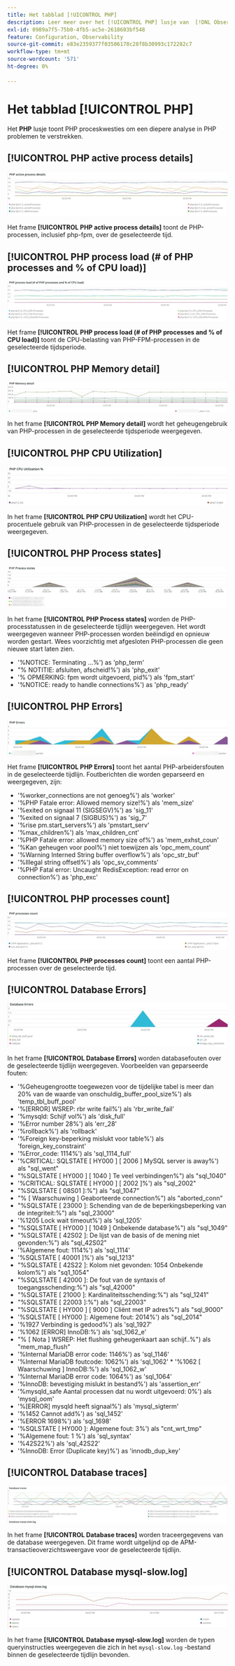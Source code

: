 ```yaml
---
title: Het tabblad [!UICONTROL PHP]
description: Leer meer over het [!UICONTROL PHP] lusje van  [!DNL Observation for Adobe Commerce].
exl-id: 0989a7f5-75b0-4fb5-ac5e-2618603bf548
feature: Configuration, Observability
source-git-commit: e83e2359377f03506178c28f8b30993c172282c7
workflow-type: tm+mt
source-wordcount: '571'
ht-degree: 0%

---
```


# Het tabblad [!UICONTROL PHP]

Het **PHP** lusje toont PHP proceskwesties om een diepere analyse in PHP problemen te verstrekken.

## [!UICONTROL PHP active process details]

![ PHP actieve procesdetails ](../../assets/tools/php-active-process-details.jpg)

Het frame **[!UICONTROL PHP active process details]** toont de PHP-processen, inclusief php-fpm, over de geselecteerde tijd.

## [!UICONTROL PHP process load (# of PHP processes and % of CPU load)]

![ PHP proceslading ](../../assets/tools/php-process-load.jpg)

Het frame **[!UICONTROL PHP process load (# of PHP processes and % of CPU load)]** toont de CPU-belasting van PHP-FPM-processen in de geselecteerde tijdsperiode.

## [!UICONTROL PHP Memory detail]

![ PHP de detail van het Geheugen ](../../assets/tools/php-memory-detail.jpg)

In het frame **[!UICONTROL PHP Memory detail]** wordt het geheugengebruik van PHP-processen in de geselecteerde tijdsperiode weergegeven.

## [!UICONTROL PHP CPU Utilization]

![ PHP het Gebruik van cpu ](../../assets/tools/php-cpu-utilization.jpg)

In het frame **[!UICONTROL PHP CPU Utilization]** wordt het CPU-procentuele gebruik van PHP-processen in de geselecteerde tijdsperiode weergegeven.

## [!UICONTROL PHP Process states]

![ PHP staten van het Proces ](../../assets/tools/php-process-states-image-1.jpg)

In het frame **[!UICONTROL PHP Process states]** worden de PHP-processtatussen in de geselecteerde tijdlijn weergegeven. Het wordt weergegeven wanneer PHP-processen worden beëindigd en opnieuw worden gestart. Wees voorzichtig met afgesloten PHP-processen die geen nieuwe start laten zien.

* &#39;%NOTICE: Terminating ...%&#39;) as &#39;php_term&#39;
* &quot;% NOTITIE: afsluiten, afscheid!%&#39;) als &#39;php_exit&#39;
* &#39;% OPMERKING: fpm wordt uitgevoerd, pid%&#39;) als &#39;fpm_start&#39;
* &#39;%NOTICE: ready to handle connections%&#39;) as &#39;php_ready&#39;

## [!UICONTROL PHP Errors]

![ de Fouten van PHP ](../../assets/tools/php-errors-image-1.jpg)

Het frame **[!UICONTROL PHP Errors]** toont het aantal PHP-arbeidersfouten in de geselecteerde tijdlijn. Foutberichten die worden geparseerd en weergegeven, zijn:

* &#39;%worker_connections are not genoeg%&#39;) als &#39;worker&#39;
* &#39;%PHP Fatale error: Allowed memory size!%&#39;) als &#39;mem_size&#39;
* &#39;%exited on signaal 11 (SIGSEGV)%&#39;) as &#39;sig_11&#39;
* &#39;%exited on signaal 7 (SIGBUS)%&#39;) as &#39;sig_7&#39;
* &#39;%rise pm.start_servers%&#39;) als &#39;pmstart_serv&#39;
* &#39;%max_children%&#39;) als &#39;max_children_cnt&#39;
* &#39;%PHP Fatale error: allowed memory size of%&#39;) as &#39;mem_exhst_coun&#39;
* &#39;%Kan geheugen voor pool%&#39;) niet toewijzen als &#39;opc_mem_count&#39;
* &#39;%Warning Interned String buffer overflow%&#39;) als &#39;opc_str_buf&#39;
* &#39;%Illegal string offsetl%&#39;) als &#39;opc_sv_comments&#39;
* &#39;%PHP Fatal error: Uncaught RedisException: read error on connection%&#39;) as &#39;php_exc&#39;

## [!UICONTROL PHP processes count]

![ PHP procestelling ](../../assets/tools/php-processes-count.jpg)

Het frame **[!UICONTROL PHP processes count]** toont een aantal PHP-processen over de geselecteerde tijd.

## [!UICONTROL Database Errors]

![ Fouten van het Gegevensbestand ](../../assets/tools/php-tab-database-errors.jpg)

In het frame **[!UICONTROL Database Errors]** worden databasefouten over de geselecteerde tijdlijn weergegeven. Voorbeelden van geparseerde fouten:

* &#39;%Geheugengrootte toegewezen voor de tijdelijke tabel is meer dan 20% van de waarde van onschuldig_buffer_pool_size%&#39;) als &#39;temp_tbl_buff_pool&#39;
* &#39;%\[ERROR\] WSREP: rbr write fail%&#39;) als &#39;rbr_write_fail&#39;
* &#39;%mysqld: Schijf vol%&#39;) als &#39;disk_full&#39;
* &#39;%Error number 28%&#39;) als &#39;err_28&#39;
* &#39;%rollback%&#39;) als &#39;rollback&#39;
* &#39;%Foreign key-beperking mislukt voor table%&#39;) als &#39;foreign_key_constraint&#39;
* &#39;%Error_code: 1114%&#39;) als &#39;sql_1114_full&#39;
* &#39;%CRITICAL: SQLSTATE [ HY000 ] [ 2006 ] MySQL server is away%&#39;) als &quot;sql_went&quot;
* &quot;%SQLSTATE [ HY000 ] [ 1040 ] Te veel verbindingen%&quot;) als &quot;sql_1040&quot;
* &#39;%CRITICAL: SQLSTATE [ HY000 ] [ 2002 ]%&#39;) als &quot;sql_2002&quot;
* &quot;%SQLSTATE [ 08S01 ]:%&quot;) als &quot;sql_1047&quot;
* &quot;% [ Waarschuwing ] Geaborteerde connection%&quot;) als &quot;aborted_conn&quot;
* &quot;%SQLSTATE [ 23000 ]: Schending van de de beperkingsbeperking van de integriteit:%&quot;) als &quot;sql_23000&quot;
* &#39;%1205 Lock wait timeout%&#39;) als &#39;sql_1205&#39;
* &quot;%SQLSTATE [ HY000 ] [ 1049 ] Onbekende database%&quot;) als &quot;sql_1049&quot;
* &quot;%SQLSTATE [ 42S02 ]: De lijst van de basis of de mening niet gevonden:%&quot;) als &quot;sql_42S02&quot;
* &#39;%Algemene fout: 1114%&#39;) als &#39;sql_1114&#39;
* &#39;%SQLSTATE [ 40001 ]%&#39;) als &quot;sql_1213&quot;
* &quot;%SQLSTATE [ 42S22 ]: Kolom niet gevonden: 1054 Onbekende kolom%&quot;) als &quot;sq1_1054&quot;
* &quot;%SQLSTATE [ 42000 ]: De fout van de syntaxis of toegangsschending:%&quot;) als &quot;sql_42000&quot;
* &quot;%SQLSTATE [ 21000 ]: Kardinaliteitsschending:%&quot;) als &quot;sql_1241&quot;
* &quot;%SQLSTATE [ 22003 ]:%&quot;) als &quot;sql_22003&quot;
* &quot;%SQLSTATE [ HY000 ] [ 9000 ] Cliënt met IP adres%&quot;) als &quot;sql_9000&quot;
* &#39;%SQLSTATE [ HY000 ]: Algemene fout: 2014%&#39;) als &quot;sql_2014&quot;
* &#39;%1927 Verbinding is gedood%&#39;) als &#39;sql_1927&#39;
* &#39;%1062 \[ERROR\] InnoDB:%&#39;) als &#39;sql_1062_e&#39;
* &quot;% [ Nota ] WSREP: Het flushing geheugenkaart aan schijf..%&quot;) als &quot;mem_map_flush&quot;
* &#39;%Internal MariaDB error code: 1146%&#39;) as &#39;sql_1146&#39;
* &#39;%Internal MariaDB foutcode: 1062%&#39;) als &#39;sql_1062&#39; * &#39;%1062 [ Waarschuwing ] InnoDB:%&#39;) als &#39;sql_1062_w&#39;
* &#39;%Internal MariaDB error code: 1064%&#39;) as &#39;sql_1064&#39;
* &#39;%InnoDB: bevestiging mislukt in bestand%&#39;) als &#39;assertion_err&#39;
* &#39;%mysqld_safe Aantal processen dat nu wordt uitgevoerd: 0%&#39;) als &#39;mysql_oom&#39;
* &#39;%\[ERROR\] mysqld heeft signaal%&#39;) als &#39;mysql_sigterm&#39;
* &#39;%1452 Cannot add%&#39;) as &#39;sql_1452&#39;
* &#39;%ERROR 1698%&#39;) als &#39;sql_1698&#39;
* &#39;%SQLSTATE [ HY000 ]: Algemene fout: 3%&#39;) als &quot;cnt_wrt_tmp&quot;
* &#39;%Algemene fout: 1 %&#39;) als &#39;sql_syntax&#39;
* &#39;%42S22%&#39;) als &#39;sql_42S22&#39;
* &#39;%InnoDB: Error (Duplicate key)%&#39;) as &#39;innodb_dup_key&#39;

## [!UICONTROL Database traces]

![ sporen van het Gegevensbestand ](../../assets/tools/php-tab-database-traces.jpg)

In het frame **[!UICONTROL Database traces]** worden traceergegevens van de database weergegeven. Dit frame wordt uitgelijnd op de APM-transactieoverzichtsweergave voor de geselecteerde tijdlijn.

## [!UICONTROL Database mysql-slow.log]

![ Gegevensbestand mysql-slow.log ](../../assets/tools/php-tab-database-mysql-slow-log.jpg)

In het frame **[!UICONTROL Database mysql-slow.log]** worden de typen queryinstructies weergegeven die zich in het `mysql-slow.log` -bestand binnen de geselecteerde tijdlijn bevonden.
